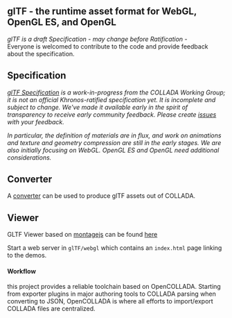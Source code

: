 ## glTF - the runtime asset format for WebGL, OpenGL ES, and OpenGL

_glTF is a draft Specification - may change before Ratification -_  
Everyone is welcomed to contribute to the code and provide feedback about the specification. 

## Specification  

_[glTF Specification](https://github.com/KhronosGroup/glTF/blob/master/specification/README.md) is a work-in-progress from the COLLADA Working Group; it is not an official Khronos-ratified specification yet.  It is incomplete and subject to change.  We've made it available early in the spirit of transparency to receive early community feedback.  Please create [issues](https://github.com/KhronosGroup/glTF/issues) with your feedback._

_In particular, the definition of materials are in flux, and work on animations and texture and geometry compression are still in the early stages.  We are also initially focusing on WebGL.  OpenGL ES and OpenGL need additional considerations._

## Converter

A [converter](https://github.com/KhronosGroup/glTF/wiki/converter) can be used to produce glTF assets out of COLLADA.

## Viewer

GLTF Viewer based on [montagejs](https://github.com/montagejs/montage) can be found [here](https://github.com/fabrobinet/glTF-webgl-viewer)


Start a web server in `glTF/webgl` which contains an `index.html` page linking to the demos.

#### Workflow

this project provides a reliable toolchain based on OpenCOLLADA.
Starting from exporter plugins in major authoring tools to COLLADA parsing when converting to JSON, 
OpenCOLLADA is where all efforts to import/export COLLADA files are centralized.
